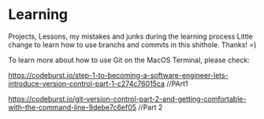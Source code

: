 # Learning
Projects, Lessons, my mistakes and junks during the learning process
Little change to learn how to use branchs and commits in this shithole. Thanks! =)

To learn more about how to use Git on the MacOS Terminal, please check: 

https://codeburst.io/step-1-to-becoming-a-software-engineer-lets-introduce-version-control-part-1-c274c76015ca //PArt1

https://codeburst.io/git-version-control-part-2-and-getting-comfortable-with-the-command-line-9debe7c6ef05 //Part 2
